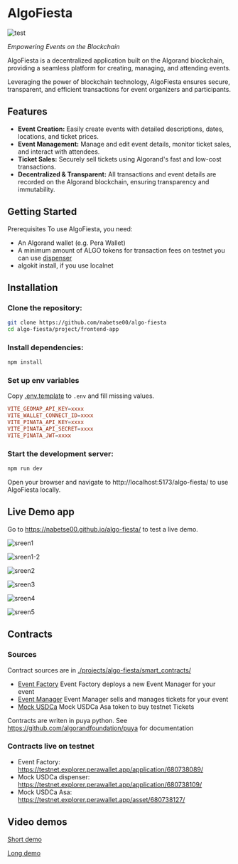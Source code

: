 # AlgoFiesta

![test](./projects/frontend-app/src/assets/logo_h.png)

*Empowering Events on the Blockchain*

AlgoFiesta is a decentralized application built on the Algorand blockchain, providing a seamless platform for creating, managing, and attending events. 

Leveraging the power of blockchain technology, AlgoFiesta ensures secure, transparent, and efficient transactions for event organizers and participants.

## Features
- **Event Creation:** Easily create events with detailed descriptions, dates, locations, and ticket prices.
- **Event Management:** Manage and edit event details, monitor ticket sales, and interact with attendees.
- **Ticket Sales:** Securely sell tickets using Algorand's fast and low-cost transactions.
- **Decentralized & Transparent:** All transactions and event details are recorded on the Algorand blockchain, ensuring transparency and immutability.

## Getting Started
Prerequisites
To use AlgoFiesta, you need:

- An Algorand wallet (e.g. Pera Wallet)
- A minimum amount of ALGO tokens for transaction fees 
on testnet you can use [dispenser](https://bank.testnet.algorand.network/)
- algokit install, if you use localnet


## Installation

### Clone the repository:

```bash
git clone https://github.com/nabetse00/algo-fiesta
cd algo-fiesta/project/frontend-app
```
### Install dependencies:

```bash
npm install
```

### Set up env variables
Copy [.env.template](./projects/frontend-app/.env.template) to `.env` and fill missing values.
```toml
VITE_GEOMAP_API_KEY=xxxx
VITE_WALLET_CONNECT_ID=xxxx
VITE_PINATA_API_KEY=xxxx
VITE_PINATA_API_SECRET=xxxx
VITE_PINATA_JWT=xxxx
```
### Start the development server:

```bash
npm run dev  
```
Open your browser and navigate to http://localhost:5173/algo-fiesta/ to use AlgoFiesta locally.

## Live Demo app

Go to https://nabetse00.github.io/algo-fiesta/ to test a live demo.

![sreen1](./assets/screen1.png)

![sreen1-2](./assets/screen1-2.png)

![sreen2](./assets/screen2.png)

![sreen3](./assets/screen3.png)

![sreen4](./assets/screen4.png)

![sreen5](./assets/screen5.png)

## Contracts

### Sources

Contract sources are in [./projects/algo-fiesta/smart_contracts/](./projects/algo-fiesta/smart_contracts/)

- [Event Factory](./projects/algo-fiesta/smart_contracts/event_factory/)
Event Factory deploys a new Event Manager for your event
- [Event Manager](./projects/algo-fiesta/smart_contracts/event_manager//)
Event Manager sells and manages tickets for your event
- [Mock USDCa](./projects/algo-fiesta/smart_contracts/usdca_mock/)
Mock USDCa Asa token to buy testnet Tickets 

Contracts are writen in puya python.
See https://github.com/algorandfoundation/puya for documentation

### Contracts live on testnet

- Event Factory: https://testnet.explorer.perawallet.app/application/680738089/
- Mock USDCa dispenser: https://testnet.explorer.perawallet.app/application/680738109/
- Mock USDCa Asa: https://testnet.explorer.perawallet.app/asset/680738127/

## Video demos

[Short demo](https://youtu.be/ovxvIGQbRzk)

[Long demo](https://youtu.be/-xsNqTcNFnQ)
